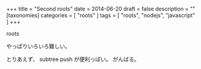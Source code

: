 +++
title = "Second roots"
date = 2014-06-20
draft = false
description = ""
[taxonomies]
categories = [ "roots" ]
tags = [ "roots", "nodejs", "javascript" ]
+++

roots

やっぱりいろいろ難しい。

とりあえず、 subtree push が便利っぽい。
がんばる。

